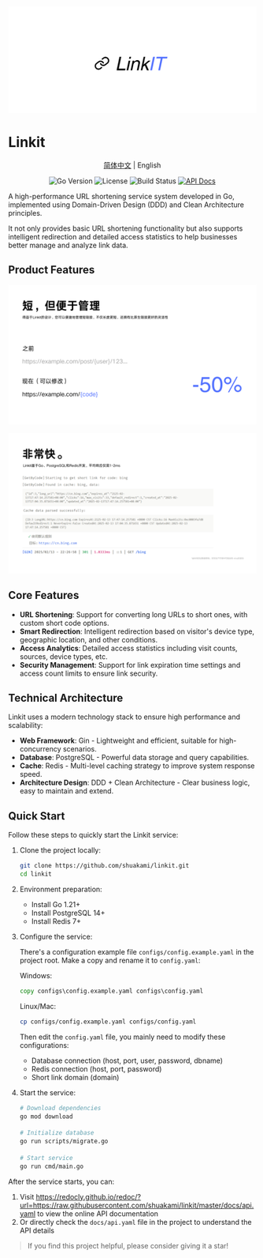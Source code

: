 <p align="center">
  <img src="images/image.png" alt="Linkit Logo">
</p>

<h1>Linkit</h1>

<p align="center">
<a href="README.md">简体中文</a> | English
</p>

<p align="center">
<img src="https://img.shields.io/badge/Go-1.21%2B-007ACC" alt="Go Version">
<img src="https://img.shields.io/badge/License-AGPL--3.0-blue" alt="License">
<img src="https://img.shields.io/badge/build-passing-44CC11" alt="Build Status">
<a href="https://redocly.github.io/redoc/?url=https://raw.githubusercontent.com/shuakami/linkit/master/docs/api.yaml"><img src="https://img.shields.io/badge/API-Documentation-2ea44f" alt="API Docs"></a>
</p>

A high-performance URL shortening service system developed in Go, implemented using Domain-Driven Design (DDD) and Clean Architecture principles.

It not only provides basic URL shortening functionality but also supports intelligent redirection and detailed access statistics to help businesses better manage and analyze link data.

## Product Features

<p align="center">
  <img src="images/other/short_zh.png" alt="Linkit Management" width="800">
</p>

<p align="center">
  <img src="images/other/fast_cn.png" alt="Linkit Performance" width="800">
</p>

## Core Features

- **URL Shortening**: Support for converting long URLs to short ones, with custom short code options.
- **Smart Redirection**: Intelligent redirection based on visitor's device type, geographic location, and other conditions.
- **Access Analytics**: Detailed access statistics including visit counts, sources, device types, etc.
- **Security Management**: Support for link expiration time settings and access count limits to ensure link security.

## Technical Architecture

Linkit uses a modern technology stack to ensure high performance and scalability:

- **Web Framework**: Gin - Lightweight and efficient, suitable for high-concurrency scenarios.
- **Database**: PostgreSQL - Powerful data storage and query capabilities.
- **Cache**: Redis - Multi-level caching strategy to improve system response speed.
- **Architecture Design**: DDD + Clean Architecture - Clear business logic, easy to maintain and extend.

## Quick Start

Follow these steps to quickly start the Linkit service:

1. Clone the project locally:
   ```bash
   git clone https://github.com/shuakami/linkit.git
   cd linkit
   ```

2. Environment preparation:
   - Install Go 1.21+
   - Install PostgreSQL 14+
   - Install Redis 7+

3. Configure the service:
   
   There's a configuration example file `configs/config.example.yaml` in the project root. Make a copy and rename it to `config.yaml`:

   Windows:
   ```cmd
   copy configs\config.example.yaml configs\config.yaml
   ```
   
   Linux/Mac:
   ```bash
   cp configs/config.example.yaml configs/config.yaml
   ```

   Then edit the `config.yaml` file, you mainly need to modify these configurations:
   - Database connection (host, port, user, password, dbname)
   - Redis connection (host, port, password)
   - Short link domain (domain)

4. Start the service:
   ```bash
   # Download dependencies
   go mod download
   
   # Initialize database
   go run scripts/migrate.go
   
   # Start service
   go run cmd/main.go
   ```

After the service starts, you can:
1. Visit https://redocly.github.io/redoc/?url=https://raw.githubusercontent.com/shuakami/linkit/master/docs/api.yaml to view the online API documentation
2. Or directly check the `docs/api.yaml` file in the project to understand the API details

> If you find this project helpful, please consider giving it a star! 